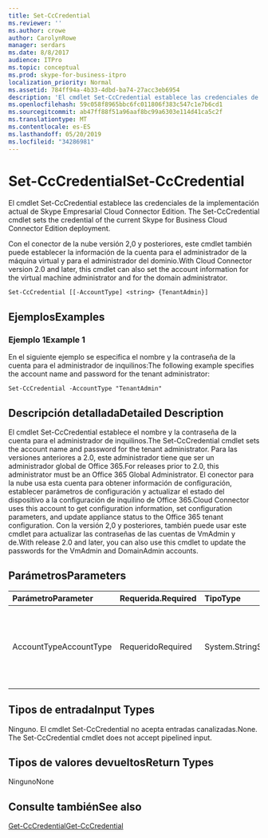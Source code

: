 ```yaml
---
title: Set-CcCredential
ms.reviewer: ''
ms.author: crowe
author: CarolynRowe
manager: serdars
ms.date: 8/8/2017
audience: ITPro
ms.topic: conceptual
ms.prod: skype-for-business-itpro
localization_priority: Normal
ms.assetid: 784ff94a-4b33-4dbd-ba74-27acc3eb6954
description: 'El cmdlet Set-CcCredential establece las credenciales de la implementación actual de Skype Empresarial Cloud Connector Edition. '
ms.openlocfilehash: 59c058f8965bbc6fc011806f383c547c1e7b6cd1
ms.sourcegitcommit: ab47ff88f51a96aaf8bc99a6303e114d41ca5c2f
ms.translationtype: MT
ms.contentlocale: es-ES
ms.lasthandoff: 05/20/2019
ms.locfileid: "34286981"
---
```

# <a name="set-cccredential"></a><span data-ttu-id="522fd-103">Set-CcCredential</span><span class="sxs-lookup"><span data-stu-id="522fd-103">Set-CcCredential</span></span>
 
<span data-ttu-id="522fd-104">El cmdlet Set-CcCredential establece las credenciales de la implementación actual de Skype Empresarial Cloud Connector Edition. </span><span class="sxs-lookup"><span data-stu-id="522fd-104">The Set-CcCredential cmdlet sets the credential of the current Skype for Business Cloud Connector Edition deployment.</span></span> 
  
<span data-ttu-id="522fd-105">Con el conector de la nube versión 2,0 y posteriores, este cmdlet también puede establecer la información de la cuenta para el administrador de la máquina virtual y para el administrador del dominio.</span><span class="sxs-lookup"><span data-stu-id="522fd-105">With Cloud Connector version 2.0 and later, this cmdlet can also set the account information for the virtual machine administrator and for the domain administrator.</span></span>
  
```
Set-CcCredential [[-AccountType] <string> {TenantAdmin}]
```

## <a name="examples"></a><span data-ttu-id="522fd-106">Ejemplos</span><span class="sxs-lookup"><span data-stu-id="522fd-106">Examples</span></span>
<span data-ttu-id="522fd-107"><a name="Examples"> </a></span><span class="sxs-lookup"><span data-stu-id="522fd-107"></span></span>

### <a name="example-1"></a><span data-ttu-id="522fd-108">Ejemplo 1</span><span class="sxs-lookup"><span data-stu-id="522fd-108">Example 1</span></span>

<span data-ttu-id="522fd-109">En el siguiente ejemplo se especifica el nombre y la contraseña de la cuenta para el administrador de inquilinos:</span><span class="sxs-lookup"><span data-stu-id="522fd-109">The following example specifies the account name and password for the tenant administrator:</span></span>
  
```
Set-CcCredential -AccountType "TenantAdmin"
```

## <a name="detailed-description"></a><span data-ttu-id="522fd-110">Descripción detallada</span><span class="sxs-lookup"><span data-stu-id="522fd-110">Detailed Description</span></span>
<span data-ttu-id="522fd-111"><a name="DetailedDescription"> </a></span><span class="sxs-lookup"><span data-stu-id="522fd-111"></span></span>

<span data-ttu-id="522fd-112">El cmdlet Set-CcCredential establece el nombre y la contraseña de la cuenta para el administrador de inquilinos.</span><span class="sxs-lookup"><span data-stu-id="522fd-112">The Set-CcCredential cmdlet sets the account name and password for the tenant administrator.</span></span> <span data-ttu-id="522fd-113">Para las versiones anteriores a 2.0, este administrador tiene que ser un administrador global de Office 365.</span><span class="sxs-lookup"><span data-stu-id="522fd-113">For releases prior to 2.0, this administrator must be an Office 365 Global Administrator.</span></span> <span data-ttu-id="522fd-114">El conector para la nube usa esta cuenta para obtener información de configuración, establecer parámetros de configuración y actualizar el estado del dispositivo a la configuración de inquilino de Office 365.</span><span class="sxs-lookup"><span data-stu-id="522fd-114">Cloud Connector uses this account to get configuration information, set configuration parameters, and update appliance status to the Office 365 tenant configuration.</span></span> <span data-ttu-id="522fd-115">Con la versión 2,0 y posteriores, también puede usar este cmdlet para actualizar las contraseñas de las cuentas de VmAdmin y de.</span><span class="sxs-lookup"><span data-stu-id="522fd-115">With release 2.0 and later, you can also use this cmdlet to update the passwords for the VmAdmin and DomainAdmin accounts.</span></span>
  
## <a name="parameters"></a><span data-ttu-id="522fd-116">Parámetros</span><span class="sxs-lookup"><span data-stu-id="522fd-116">Parameters</span></span>
<span data-ttu-id="522fd-117"><a name="DetailedDescription"> </a></span><span class="sxs-lookup"><span data-stu-id="522fd-117"></span></span>

|<span data-ttu-id="522fd-118">**Parámetro**</span><span class="sxs-lookup"><span data-stu-id="522fd-118">**Parameter**</span></span>|<span data-ttu-id="522fd-119">**Requerida.**</span><span class="sxs-lookup"><span data-stu-id="522fd-119">**Required**</span></span>|<span data-ttu-id="522fd-120">**Tipo**</span><span class="sxs-lookup"><span data-stu-id="522fd-120">**Type**</span></span>|<span data-ttu-id="522fd-121">**Descripción**</span><span class="sxs-lookup"><span data-stu-id="522fd-121">**Description**</span></span>|
|:-----|:-----|:-----|:-----|
| <span data-ttu-id="522fd-122">AccountType</span><span class="sxs-lookup"><span data-stu-id="522fd-122">AccountType</span></span> <br/> | <span data-ttu-id="522fd-123">Requerido</span><span class="sxs-lookup"><span data-stu-id="522fd-123">Required</span></span> <br/> |<span data-ttu-id="522fd-124">System.String</span><span class="sxs-lookup"><span data-stu-id="522fd-124">System.String</span></span>  <br/> | <span data-ttu-id="522fd-125"> El valor del parámetro debe ser "TenantAdmin", "VmAdmin" o "DomainAdmin".</span><span class="sxs-lookup"><span data-stu-id="522fd-125">Parameter value must be "TenantAdmin", "VmAdmin", or "DomainAdmin".</span></span> <br/> |
   
## <a name="input-types"></a><span data-ttu-id="522fd-126">Tipos de entrada</span><span class="sxs-lookup"><span data-stu-id="522fd-126">Input Types</span></span>
<span data-ttu-id="522fd-127"><a name="InputTypes"> </a></span><span class="sxs-lookup"><span data-stu-id="522fd-127"></span></span>

<span data-ttu-id="522fd-p102">Ninguno. El cmdlet Set-CcCredential no acepta entradas canalizadas.</span><span class="sxs-lookup"><span data-stu-id="522fd-p102">None. The Set-CcCredential cmdlet does not accept pipelined input.</span></span>
  
## <a name="return-types"></a><span data-ttu-id="522fd-130">Tipos de valores devueltos</span><span class="sxs-lookup"><span data-stu-id="522fd-130">Return Types</span></span>
<span data-ttu-id="522fd-131"><a name="ReturnTypes"> </a></span><span class="sxs-lookup"><span data-stu-id="522fd-131"></span></span>

<span data-ttu-id="522fd-132">Ninguno</span><span class="sxs-lookup"><span data-stu-id="522fd-132">None</span></span>
  
## <a name="see-also"></a><span data-ttu-id="522fd-133">Consulte también</span><span class="sxs-lookup"><span data-stu-id="522fd-133">See also</span></span>
<span data-ttu-id="522fd-134"><a name="ReturnTypes"> </a></span><span class="sxs-lookup"><span data-stu-id="522fd-134"></span></span>

[<span data-ttu-id="522fd-135">Get-CcCredential</span><span class="sxs-lookup"><span data-stu-id="522fd-135">Get-CcCredential</span></span>](get-cccredential.md)
  

